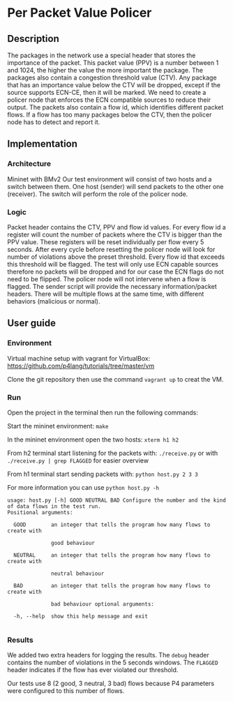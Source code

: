 # Per Packet Value Policer

## Description
The packages in the network use a special header that stores the importance of the packet.
This packet value (PPV) is a number between 1 and 1024, the higher the value the more important the package.
The packages also contain a congestion threshold value (CTV).
Any package that has an importance value below the CTV will be dropped, except if the source supports ECN-CE,
then it will be marked. We need to create a policer node that enforces the ECN compatible sources to reduce
their output. The packets also contain a flow id, which identifies different packet flows. If a flow has too
many packages below the CTV, then the policer node has to detect and report it.

## Implementation

### Architecture
Mininet with BMv2
Our test environment will consist of two hosts and a switch between them. One host (sender) will send
packets to the other one (receiver). The switch will perform the role of the policer node.

### Logic
Packet header contains the CTV, PPV and flow id values.
For every flow id a register will count the number
of packets where the CTV is bigger than the PPV value.
These registers will be reset individually per flow every 5 seconds. After every cycle before resetting
the policer node will look for number of violations above the preset threshold. Every flow id that exceeds
this threshold will be flagged.
The test will only use ECN capable sources therefore no packets will be dropped and for our case
the ECN flags do not need to be flipped. 
The policer node will not intervene when a flow is flagged.
The sender script will provide the necessary information/packet headers. There will be multiple
flows at the same time, with different behaviors (malicious or normal).

## User guide

### Environment
Virtual machine setup with vagrant for VirtualBox:
https://github.com/p4lang/tutorials/tree/master/vm

Clone the git repository then use the command `vagrant up` to creat the VM.

### Run
Open the project in the terminal then run the following commands:

Start the mininet environment: 
`make`

In the mininet environment open the two hosts:
`xterm h1 h2`

From h2 terminal start listening for the packets with:
`./receive.py` or with `./receive.py | grep FLAGGED` for easier overview

From h1 terminal start sending packets with:
`python host.py 2 3 3` 

For more information you can use `python host.py -h`



```text
usage: host.py [-h] GOOD NEUTRAL BAD Configure the number and the kind of data flows in the test run.
Positional arguments:

  GOOD        an integer that tells the program how many flows to create with

              good behaviour

  NEUTRAL     an integer that tells the program how many flows to create with

              neutral behaviour

  BAD         an integer that tells the program how many flows to create with

              bad behaviour optional arguments:

  -h, --help  show this help message and exit


```


### Results
We added two extra headers for logging the results.
The `debug` header contains the number of violations in the 5 seconds windows.
The `FLAGGED` header indicates if the flow has ever violated our threshold.

Our tests use 8 (2 good, 3 neutral, 3 bad) flows because P4 parameters were configured to this number of flows.